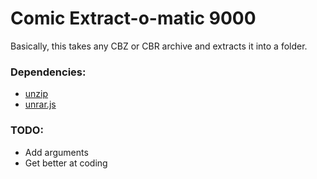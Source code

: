 # Comic Extract-o-matic 9000

Basically, this takes any CBZ or CBR archive and extracts it into a folder.

### Dependencies:
- [unzip](https://www.npmjs.com/package/unzip)
- [unrar.js](https://www.npmjs.com/package/unrar.js)

### TODO:
- Add arguments
- Get better at coding
